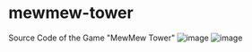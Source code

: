 # mewmew-tower
Source Code of the Game "MewMew Tower"
![image](https://user-images.githubusercontent.com/108444857/210028885-900e0b06-503b-433a-a290-cb545e359d97.png)
![image](https://user-images.githubusercontent.com/108444857/210028902-649ff452-4b74-4e77-a714-2d2f58bad241.png)
